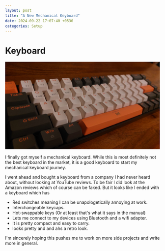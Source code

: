 ```yaml
---
layout: post
title: "A New Mechanical Keyboard"
date: 2024-09-22 17:07:40 +0530
categories: Setup
---
```


# Keyboard

![keybaord](/assets/2024-09-22-keyboard/keyboard.jpg)

I finally got myself a mechanical keyboard. While this is most definitely not the best keyboard in the
market, it is a good keyboard to start my mechanical keyboard journey.

I went ahead and bought a keyboard from a company I had never heard about, without looking at YouTube reviews.
To be fair I did look at the Amazon reviews which of course can be faked. But it looks like I ended with a
keyboard which has

- Red switches meaning I can be unapologetically annoying at work.
- Interchangeable keycaps.
- Hot-swappable keys (Or at least that's what it says in the manual)
- Lets me connect to my devices using Bluetooth and a wifi adapter.
- It is pretty compact and easy to carry.
- looks pretty and and ahs a retro look.

I'm sincerely hoping this pushes me to work on more side projects and write more in general.
